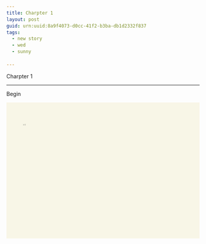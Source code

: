 ```yaml
---
title: Charpter 1
layout: post
guid: urn:uuid:8a9f4073-d0cc-41f2-b3ba-db1d2332f837
tags:
  - new story
  - wed
  - sunny

---
```


Charpter 1

------

Begin

![20200101](/media/files/2020/1/1/20200101.jpeg)